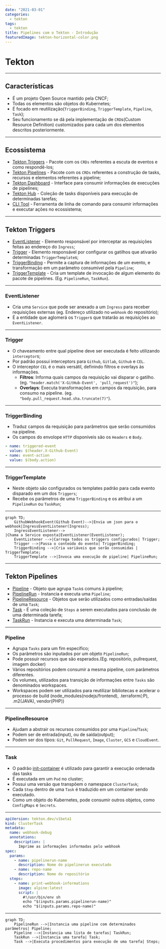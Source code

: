```yaml
---
date: "2021-03-01"
categories:
  - tekton
tags:
  - tekton
title: Pipelines com o Tekton - Introdução
featuredImage: tekton-horizontal-color.png
---
```


# Tekton

---

## Características

- É um projeto Open Source mantido pela CNCF;
- Todas os elementos são objetos do Kubernetes;
- É focado em reutilização(`TriggerBinding`, `TriggerTemplate`, `Pipeline`, `Task`);
- Seu funcionamento se dá pela implementação de `CRD`s(Custom Resource Definition) customizados para cada um dos elementos descritos posteriormente.

---

## Ecossistema

- [Tekton Triggers](https://tekton.dev/docs/triggers/) - Pacote com os `CRDs` referentes a escuta de eventos e como respondê-los;
- [Tekton Pipelines](https://tekton.dev/docs/pipelines/) - Pacote com os `CRDs` referentes a construção de tasks, recursos e elementos referentes a pipeline;
- [Tekton Dashboard](https://tekton.dev/docs/dashboard/) - Interface para consumir informações de execuções de pipelines;
- [Tekton Hub](https://hub-preview.tekton.dev/) - Coleção de tasks disponíveis para execução de determinadas tarefas;
- [CLI Tool](https://tekton.dev/docs/cli/) - Ferramenta de linha de comando para consumir informações e executar ações no ecossistema;

---

## Tekton Triggers

- [EventListener](https://tekton.dev/docs/triggers/eventlisteners/) - Elemento responsável por interceptar as requisições feitas ao endereço do `Ingress`;
- [Trigger](https://tekton.dev/docs/triggers/triggers/) - Elemento responsável por configurar os gatilhos que ativarão determinadas `TriggerTemplate`s;
- [TriggerBinding](https://tekton.dev/docs/triggers/triggerbindings/) - Permite a captura de informações de um evento, e transformação em um parâmetro consumível pela `Pipeline`;
- [TriggerTemplate](https://tekton.dev/docs/triggers/triggertemplates/) - Cria um template de invocação de algum elemento do pacote de pipelines. (Eg. `PipelineRun`, `TaskRun`).

---

### EventListener

- Cria uma `Service` que pode ser anexado a um `Ingress` para receber requisições externas (eg. Endereço utilizado no `webhook` do repositório);
- É a entidade que aglomerá os `Trigger`s que tratarão as requisições ao `EventListener`.

---

### Trigger

- O chaveamento entre qual pipeline deve ser executada é feito utilizando `interceptor`s;
- Por padrão possui interceptors para `Github`, `Gitlab`, `Github` e `CEL`.
- O interceptor `CEL` é o mais versátil, definindo filtros e overlays às informações.
  - **Filtros**: Informa quais campos da requisição vai disparar o gatilho. (eg. `"header.match('X-GitHub-Event', 'pull_request')"`);
  - **Overlays**: Executa transformações em campos da requisição, para consumo na pipeline. (eg. `"body.pull_request.head.sha.truncate(7)"`).

---

### TriggerBinding

- Traduz campos da requisição para parâmetros que serão consumidos na pipeline.
- Os campos do envolope `HTTP` disponíveis são os `Headers` e `Body`.

```yaml
- name: triggered-event
  value: $(header.X-Github-Event)
- name: event-action
  value: $(body.action)
```

---

### TriggerTemplate

- Neste objeto são configurados os templates padrão para cada evento disparado em um dos `Triggers`;
- Recebe os parâmetros de uma `TriggerBinding` e os atribui a um `PipelineRun` ou `TaskRun`;

---
``` mermaid
graph TD;
    GithubWebhookEvent(Github Event)-->|Envia um json para o webhook|IngressEventListener(Ingress);
    IngressEventListener-->
|Chama a Service exposta|EventListener(EventListener);
    EventListener -->|Carrega todos os triggers configurados| Trigger;
    Trigger -->|Passa o conteúdo do evento| TriggerBinding;
    TriggerBinding -->|Cria variáveis que serão consumidas | TriggerTemplate;
    TriggerTemplate -->|Invoca uma execução de pipeline| PipelineRun;
```

---

## Tekton Pipelines

- [Pipeline](https://tekton.dev/docs/pipelines/pipelines/) - Objeto que agrupa `Task`s comuns à pipeline;
- [PipelineRun](https://tekton.dev/docs/pipelines/pipelineruns/) - Instancia e executa uma `Pipeline`;
- [PipelineResource](https://tekton.dev/docs/pipelines/resources/) - Objetos que serão utilizados como entradas/saídas de uma `Task`;
- [Task](https://tekton.dev/docs/pipelines/tasks/) - É uma coleção de `Steps` a serem executados para conclusão de uma determinada tarefa;
- [TaskRun](https://tekton.dev/docs/pipelines/taskruns/) - Instancia e executa uma determinada `Task`;

---

### Pipeline

- Agrupa `Tasks` para um fim específico;
- Os parâmetros são inputados por um objeto `PipelineRun`;
- Pode possuir recursos que são esperados.(Eg. repositório, pullrequest, imagem docker)
- Vários repositórios podem consumir a mesma pipeline, com parâmetros diferentes.
- Os volumes, utilizados para transição de informações entre `Tasks` são denominados workspaces.
- Workspaces podem ser utilizados para reutilizar bibliotecas e acelerar o processo de build (node_modules(nodejs/frontend), .terraform(:P), .m2(JAVA), vendor(PHP))

---

### PipelineResource

- Ajudam a abstrair os recursos consumidos por uma `Pipeline`/`Task`;
- Podem ser de entrada(input), ou de saída(output);
- Podem ser dos tipos: `Git`, `PullRequest`, `Image`, `Cluster`, `GCS` e `CloudEvent`.

---

### Task

- O padrão [init-container](https://www.magalix.com/blog/kubernetes-patterns-the-init-container-pattern) é utilizado para garantir a execução ordenada das tasks
- É executada em um `Pod` no cluster;
- Possui uma versão que transpõem o namespace `ClusterTask`;
- Cada `Step` dentro de uma `Task` é traduzido em um container sendo executado.
- Como um objeto do Kubernetes, pode consumir outros objetos, como `ConfigMaps` e `Secrets`.

---

```yaml
apiVersion: tekton.dev/v1beta1
kind: ClusterTask
metadata:
  name: webhook-debug
  annotations:
    description: |
      Imprime as informações informadas pelo webhook
spec:
  params:
    - name: pipelinerun-name
      description: Nome do pipelinerun executado
    - name: repo-name
      description: Nome do repositório
  steps:
    - name: print-webhook-informations
      image: alpine:latest
      script: |
        #!/usr/bin/env sh
        echo "$(inputs.params.pipelinerun-name)"
        echo "$(inputs.params.repo-name)"
```

---

``` mermaid
graph TD;
    PipelineRun -->|Instancia uma pipeline com determinados parâmetros| Pipeline;
    Pipeline -->|Instancia uma lista de tarefas| TaskRun;
    TaskRun -->|Instancia uma tarefa| Task;
    Task -->|Executa procedimentos para execução de uma tarefa| Steps;
```